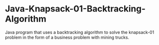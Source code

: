 # Java-Knapsack-01-Backtracking-Algorithm
Java program that uses a backtracking algorithm to solve the knapsack-01 problem in the form of a business problem with mining trucks.
